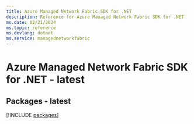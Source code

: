 ```yaml
---
title: Azure Managed Network Fabric SDK for .NET
description: Reference for Azure Managed Network Fabric SDK for .NET
ms.date: 02/21/2024
ms.topic: reference
ms.devlang: dotnet
ms.service: managednetworkfabric
---
```

# Azure Managed Network Fabric SDK for .NET - latest
## Packages - latest
[!INCLUDE [packages](managed-network-fabric-index.md)]